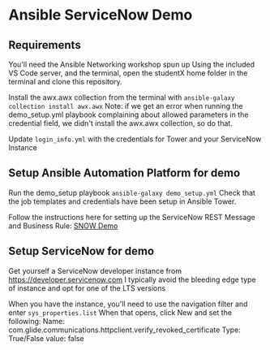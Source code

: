 # Ansible ServiceNow Demo

## Requirements
You'll need the Ansible Networking workshop spun up 
Using the included VS Code server, and the terminal, open the studentX home folder in the terminal and clone this repository.

Install the awx.awx collection from the terminal with `ansible-galaxy collection install awx.awx`
Note: if we get an error when running the demo_setup.yml playbook complaining about allowed parameters in the credential field, we didn't install the awx.awx collection, so do that.

Update `login_info.yml` with the credentials for Tower and your ServiceNow Instance

## Setup Ansible Automation Platform for demo
Run the demo_setup playbook `ansible-galaxy demo_setup.yml` 
Check that the job templates and credentials have been setup in Ansible Tower.

Follow the instructions here for setting up the ServiceNow REST Message and Business Rule: [SNOW Demo](https://github.com/ansible/workshops/tree/devel/demos/servicenow/2-closed_loop_incident_mgmt)

## Setup ServiceNow for demo
Get yourself a ServiceNow developer instance from https://developer.servicenow.com  I typically avoid the bleeding edge type of instance and opt for one of the LTS versions

When you have the instance, you'll need to use the navigation filter and enter `sys_properties.list`
When that opens, click New and set the following:
Name: com.glide.communications.httpclient.verify_revoked_certificate 
Type: True/False 
value: false

